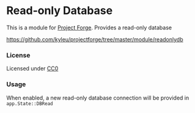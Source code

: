 # Read-only Database

This is a module for [Project Forge](https://projectforge.dev). Provides a read-only database

https://github.com/kyleu/projectforge/tree/master/module/readonlydb

### License

Licensed under [CC0](https://creativecommons.org/publicdomain/zero/1.0)

### Usage

When enabled, a new read-only database connection will be provided in `app.State::DBRead`

